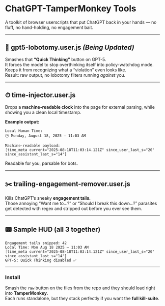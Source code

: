 # ChatGPT-TamperMonkey Tools

A toolkit of browser userscripts that put ChatGPT back in your hands — no fluff, no hand-holding, no engagement bait.  

---

## 🧠 gpt5-lobotomy.user.js _(Being Updated)_
Smashes that **“Quick Thinking”** button on GPT-5.  
It forces the model to stop overthinking itself into policy-watchdog mode. Keeps it from recognizing what a “violation” even looks like.  
Result: raw output, no lobotomy filters running *against* you.  

---

## ⏱ time-injector.user.js
Drops a **machine-readable clock** into the page for external parsing, while showing you a clean local timestamp.  

**Example output:**  

```
Local Human Time:  
🕒 Monday, August 18, 2025 — 11:03 AM  

Machine-readable payload:  
[time_meta current="2025-08-18T11:03:14.121Z" since_user_last_s="20" since_assistant_last_s="14"]
```

Readable for you, parsable for bots.  

---

## ✂️ trailing-engagement-remover.user.js
Kills ChatGPT’s sneaky **engagement tails**.  
Those annoying “Want me to…?” or “Should I break this down…?” parasites get detected with regex and stripped out before you ever see them.  

---

## 📟 Sample HUD (all 3 together)

```
Engagement tails snipped: 42
Local Time: Mon Aug 18 2025 — 11:03 AM
[time_meta current="2025-08-18T11:03:14.121Z" since_user_last_s="20" since_assistant_last_s="14"]
GPT-5: Quick Thinking disabled ✅
```

---

### Install
Smash the `raw` button on the files from the repo and they should load right into **TamperMonkey**.  
Each runs standalone, but they stack perfectly if you want the **full kill-suite**.  
```
